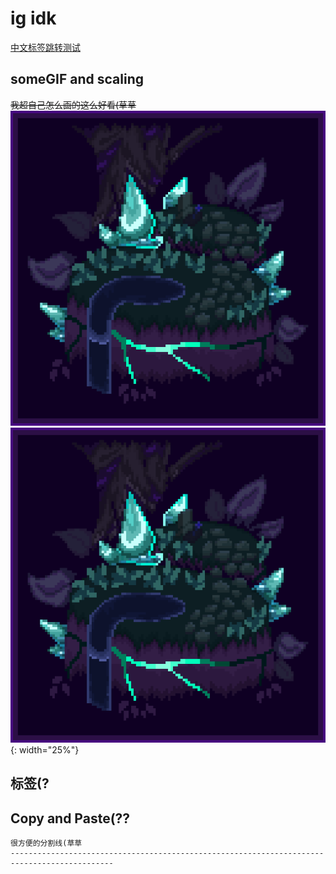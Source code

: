 # ig idk

[中文标签跳转测试](#_1)

## someGIF and scaling

<del>我超自己怎么画的这么好看(草草</del>        
![GIF](GhostLand.gif)
![GIF](GhostLand.gif){: width="25%"}

## 标签(?

## Copy and Paste(??
```
很方便的分割线(草草
---------------------------------------------------------------------------------------------
```
